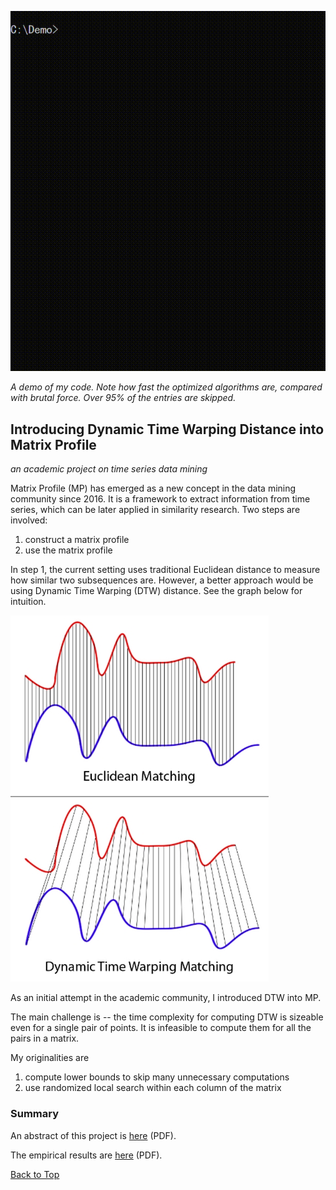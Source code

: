 ![demo](image/demo.gif)

*A demo of my code. Note how fast the optimized algorithms are, compared with brutal force. Over 95% of the entries are skipped.*

## Introducing Dynamic Time Warping Distance into Matrix Profile

*an academic project on time series data mining*

Matrix Profile (MP) has emerged as a new concept in the data mining community since 2016. It is a framework to extract information from time series, which can be later applied in similarity research. Two steps are involved:

1. construct a matrix profile
2. use the matrix profile

In step 1, the current setting uses traditional Euclidean distance to measure how similar two subsequences are. However, a better approach would be using Dynamic Time Warping (DTW) distance. See the graph below for intuition.

![dtw](image/dtw.png)

As an initial attempt in the academic community, I introduced DTW into MP.

The main challenge is -- the time complexity for computing DTW is sizeable even for a single pair of points. It is infeasible to compute them for all the pairs in a matrix.

My originalities are

1. compute lower bounds to skip many unnecessary computations
2. use randomized local search within each column of the matrix

### Summary

An abstract of this project is [here](summary/abstract.pdf) (PDF).

The empirical results are [here](summary/results.pdf) (PDF).

[Back to Top](#user-content-introducing-dynamic-time-warping-distance-into-matrix-profile)
